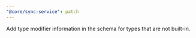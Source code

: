 ```yaml
---
"@core/sync-service": patch
---
```


Add type modifier information in the schema for types that are not built-in.
